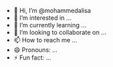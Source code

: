 - 👋 Hi, I’m @mohammedalisa
- 👀 I’m interested in ...
- 🌱 I’m currently learning ...
- 💞️ I’m looking to collaborate on ...
- 📫 How to reach me ...
- 😄 Pronouns: ...
- ⚡ Fun fact: ...

<!---
mohammedalisa/mohammedalisa is a ✨ special ✨ repository because its `README.md` (this file) appears on your GitHub profile.
You can click the Preview link to take a look at your changes.
--->
